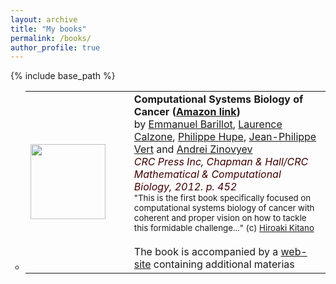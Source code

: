 ```yaml
---
layout: archive
title: "My books"
permalink: /books/
author_profile: true
---
```


{% include base_path %}

<ul type="circle">

<LI>

<table><tr>
<td width=150><img width=120 src="csbcbook.jpg"> </td>
<td><font size="3"><b>Computational Systems Biology of Cancer (<a href="http://www.amazon.fr/Computational-Systems-Biology-Emmanuel-Barillot/dp/1439831440">Amazon link</a>)</b><br>by <a href="http://curie.fr/fr/profile/barillot-002972">Emmanuel Barillot</a>, <a href="https://perso.curie.fr/Laurence.Calzone/Homepage.html">Laurence Calzone</a>, <a href="http://u900.curie.fr/en/profile/philippe-hupe-00430">Philippe Hupe</a>, <a href="http://cbio.ensmp.fr/~jvert/">Jean-Philippe Vert</a> and <a href="http://www.ihes.fr/~zinovyev">Andrei Zinovyev</a>
<font color=#400000><i><br>CRC Press Inc, Chapman & Hall/CRC Mathematical & Computational Biology, 2012. p. 452</i></font><br>
<small>"This is the first book specifically focused on computational systems biology of cancer with coherent and proper vision on how to tackle this formidable challenge..." (c) <a href="http://en.wikipedia.org/wiki/Hiroaki_Kitano">Hiroaki Kitano</a></small>
<br><br>
The book is accompanied by a <a href="http://www.cancer-systems-biology.net/">web-site</a> containing additional materias
</td></tr>
</table>


</ul>
